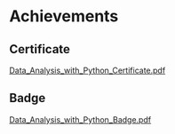 

# Achievements
## Certificate
[Data_Analysis_with_Python_Certificate.pdf](https://prod-files-secure.s3.us-west-2.amazonaws.com/03e82b26-cccb-4906-bb56-adabcbdc0655/1aa3a050-2338-4a85-85d5-899bad17a31c/Data_Analysis_with_Python_Certificate.pdf?X-Amz-Algorithm=AWS4-HMAC-SHA256&X-Amz-Content-Sha256=UNSIGNED-PAYLOAD&X-Amz-Credential=ASIAZI2LB46635X4E57E%2F20250202%2Fus-west-2%2Fs3%2Faws4_request&X-Amz-Date=20250202T101344Z&X-Amz-Expires=3600&X-Amz-Security-Token=IQoJb3JpZ2luX2VjEN7%2F%2F%2F%2F%2F%2F%2F%2F%2F%2FwEaCXVzLXdlc3QtMiJIMEYCIQC3xkF9TQU94lLO6uxDrD81GxN38oMNzZYod7ePwgRQ4wIhANpvV%2B9RwahDzHHYxAwc3Ui146eUjz7aQvLAXs6IrfpmKogECOf%2F%2F%2F%2F%2F%2F%2F%2F%2F%2FwEQABoMNjM3NDIzMTgzODA1IgxbbrTgNObgcayHjDcq3AN3BV3V5yGPCI7wANiFKr%2FCraWVI9HjN55DboQkQieEEQa92rbf2JKAMsudIUa0l%2FggsMkCLkPTRa782qGedFLYSOFTSdjw%2B09A0ohKB9nwht2puFNpXSu99N5MR15oj7yWnmaBHCOF0ki8EiAPQJC57xF%2BiLQkiinlC4JrS0A%2BxdqS8TXZbXONRz3O5PfvGmzqNHudb%2B29BbKpq0j8pcpboy019aJbY7IrqXgRw7vf3Jxf4sz3xwRIEe3Q1ulqoLv%2Bkg3t%2Fm7U7tQx%2B1eTAA7xto3%2BoO2oAnK2b8DDYjgM%2Bh5Fc%2BppnJ%2FfKJgZQNgR11eCRCecYFdc%2Ff%2FpJ2ZynI7fzKvXHtzlNNCU7srMKx4dWOurAOG%2FKVJ8mMcDt0R2ZB189t9zSHijkFxkDdpeFBouVg5j6wIo9nigmF56JjSOSrok%2Bfs4yRygzPsNpj5MPfktsU5k91VFBefhHOc9esYsexgZIASSB3rL9ssEmzck7mDWT%2FEPrA11qYAU7Y6UvYC2ZLWIclMTX%2Fn6%2B0G7ovnHZJ9sWJport183HHFK%2BBZkX8d5Z3rJyJkjxQ5hsT7Pd1%2FdlMpM1mfhatmlnIUTpQugKkjBIj1rA%2BAt9%2BIPdcyTn%2BglirvaMHoMcXJOTDNm%2Fy8BjqkAZpxCZyrFZj1WpBswjTraCshVc3x0agrViOJjo1nL0LOrvc5PxfeQgjk%2B7%2FtXxa54%2FQA55unQeSy6i9Y33km72oKQmLmqyvno9Z8nxrERx4XkMFtu25OSq4OWqKxOblfKXYzxCogeSOrzSSfY4uJlhyhKCyWRpZPKP9NQWGLfhyRXP%2FvwRvBQUeBYD24cWn7NwpzZaChbrEpe5%2B5VKPN%2F6UWSnbK&X-Amz-Signature=79eee5d448d90f528a08078c1371bc9c30e5b244e89ffc31d2779915e98f9b6b&X-Amz-SignedHeaders=host&x-id=GetObject)
## Badge
[Data_Analysis_with_Python_Badge.pdf](https://prod-files-secure.s3.us-west-2.amazonaws.com/03e82b26-cccb-4906-bb56-adabcbdc0655/4fa9bcf8-b584-40dd-8775-c0bfadf6a6f0/Data_Analysis_with_Python_Badge.pdf?X-Amz-Algorithm=AWS4-HMAC-SHA256&X-Amz-Content-Sha256=UNSIGNED-PAYLOAD&X-Amz-Credential=ASIAZI2LB46635X4E57E%2F20250202%2Fus-west-2%2Fs3%2Faws4_request&X-Amz-Date=20250202T101344Z&X-Amz-Expires=3600&X-Amz-Security-Token=IQoJb3JpZ2luX2VjEN7%2F%2F%2F%2F%2F%2F%2F%2F%2F%2FwEaCXVzLXdlc3QtMiJIMEYCIQC3xkF9TQU94lLO6uxDrD81GxN38oMNzZYod7ePwgRQ4wIhANpvV%2B9RwahDzHHYxAwc3Ui146eUjz7aQvLAXs6IrfpmKogECOf%2F%2F%2F%2F%2F%2F%2F%2F%2F%2FwEQABoMNjM3NDIzMTgzODA1IgxbbrTgNObgcayHjDcq3AN3BV3V5yGPCI7wANiFKr%2FCraWVI9HjN55DboQkQieEEQa92rbf2JKAMsudIUa0l%2FggsMkCLkPTRa782qGedFLYSOFTSdjw%2B09A0ohKB9nwht2puFNpXSu99N5MR15oj7yWnmaBHCOF0ki8EiAPQJC57xF%2BiLQkiinlC4JrS0A%2BxdqS8TXZbXONRz3O5PfvGmzqNHudb%2B29BbKpq0j8pcpboy019aJbY7IrqXgRw7vf3Jxf4sz3xwRIEe3Q1ulqoLv%2Bkg3t%2Fm7U7tQx%2B1eTAA7xto3%2BoO2oAnK2b8DDYjgM%2Bh5Fc%2BppnJ%2FfKJgZQNgR11eCRCecYFdc%2Ff%2FpJ2ZynI7fzKvXHtzlNNCU7srMKx4dWOurAOG%2FKVJ8mMcDt0R2ZB189t9zSHijkFxkDdpeFBouVg5j6wIo9nigmF56JjSOSrok%2Bfs4yRygzPsNpj5MPfktsU5k91VFBefhHOc9esYsexgZIASSB3rL9ssEmzck7mDWT%2FEPrA11qYAU7Y6UvYC2ZLWIclMTX%2Fn6%2B0G7ovnHZJ9sWJport183HHFK%2BBZkX8d5Z3rJyJkjxQ5hsT7Pd1%2FdlMpM1mfhatmlnIUTpQugKkjBIj1rA%2BAt9%2BIPdcyTn%2BglirvaMHoMcXJOTDNm%2Fy8BjqkAZpxCZyrFZj1WpBswjTraCshVc3x0agrViOJjo1nL0LOrvc5PxfeQgjk%2B7%2FtXxa54%2FQA55unQeSy6i9Y33km72oKQmLmqyvno9Z8nxrERx4XkMFtu25OSq4OWqKxOblfKXYzxCogeSOrzSSfY4uJlhyhKCyWRpZPKP9NQWGLfhyRXP%2FvwRvBQUeBYD24cWn7NwpzZaChbrEpe5%2B5VKPN%2F6UWSnbK&X-Amz-Signature=b06898f9099d71bf974386554cc3629901f9e7064c9ff3cdd37536055bca4b50&X-Amz-SignedHeaders=host&x-id=GetObject)
